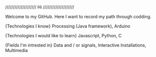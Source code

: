 
//////////////////// Hi ////////////////////

Welcome to my GitHub. Here I want to record my path through codding.

{Technologies I know}
  Processing (Java framework),
  Arduino
  
{Technologies I would like to learn}
  Javascript,
  Python,
  C
  
{Fields I'm intrested in}
  Data and / or signals,
  Interactive Installations,
  Multimedia
  


  

<!---
santiagopaniaguam/santiagopaniaguam is a ✨ special ✨ repository because its `README.md` (this file) appears on your GitHub profile.
You can click the Preview link to take a look at your changes.
--->
